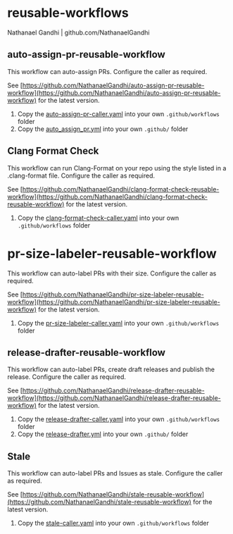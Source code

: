 # reusable-workflows

Nathanael Gandhi | github.com/NathanaelGandhi

## auto-assign-pr-reusable-workflow

This workflow can auto-assign PRs. Configure the caller as required.

See [https://github.com/NathanaelGandhi/auto-assign-pr-reusable-workflow](https://github.com/NathanaelGandhi/auto-assign-pr-reusable-workflow) for the latest version.

1. Copy the [auto-assign-pr-caller.yaml](.github/workflows/auto-assign-pr-caller.yaml) into your own ```.github/workflows``` folder
2. Copy the [auto_assign_pr.yml](.github/auto_assign_pr.yml) into your own ```.github/``` folder

## Clang Format Check

This workflow can run Clang-Format on your repo using the style listed in a .clang-format file. Configure the caller as required.

See [https://github.com/NathanaelGandhi/clang-format-check-reusable-workflow](https://github.com/NathanaelGandhi/clang-format-check-reusable-workflow) for the latest version.

1. Copy the [clang-format-check-caller.yaml](.github/workflows/clang-format-check-caller.yaml) into your own ```.github/workflows``` folder

# pr-size-labeler-reusable-workflow

This workflow can auto-label PRs with their size. Configure the caller as required.

See [https://github.com/NathanaelGandhi/pr-size-labeler-reusable-workflow](https://github.com/NathanaelGandhi/pr-size-labeler-reusable-workflow) for the latest version.

1. Copy the [pr-size-labeler-caller.yaml](.github/workflows/pr-size-labeler-caller.yaml) into your own ```.github/workflows``` folder

## release-drafter-reusable-workflow

This workflow can auto-label PRs, create draft releases and publish the release. Configure the caller as required.

See [https://github.com/NathanaelGandhi/release-drafter-reusable-workflow](https://github.com/NathanaelGandhi/release-drafter-reusable-workflow) for the latest version.

1. Copy the [release-drafter-caller.yaml](.github/workflows/release-drafter-caller.yaml) into your own ```.github/workflows``` folder
2. Copy the [release-drafter.yml](.github/release-drafter.yml) into your own ```.github/``` folder

## Stale

This workflow can auto-label PRs and Issues as stale. Configure the caller as required.

See [https://github.com/NathanaelGandhi/stale-reusable-workflow](https://github.com/NathanaelGandhi/stale-reusable-workflow) for the latest version.

1. Copy the [stale-caller.yaml](.github/workflows/stale-caller.yaml) into your own ```.github/workflows``` folder
